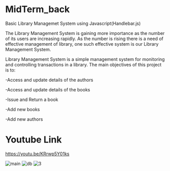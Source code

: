 # MidTerm_back


Basic Library Managemet System using Javascript(Handlebar.js)

The Library Management System is gaining more importance as the number of its users are increasing rapidly. As the number is rising there is a need of effective management of library, one such effective system is our Library Management System.

Library Management System is a simple management system for monitoring and controlling transactions in a library. The main objectives of this project is to:

-Access and update details of the authors

-Access and update details of the books

-Issue and Return a book

-Add new books

-Add new authors

# Youtube Link
https://youtu.be/KRrwp5Y01ks

![main](https://user-images.githubusercontent.com/45779903/112675268-2493cc00-8e91-11eb-9d18-207437cb60fc.jpg)
![db](https://user-images.githubusercontent.com/45779903/112675351-3e351380-8e91-11eb-9c00-95a97c4364f5.jpg)
![3](https://user-images.githubusercontent.com/45779903/112673963-8d7a4480-8e8f-11eb-9c25-430d62014a2b.jpeg)

